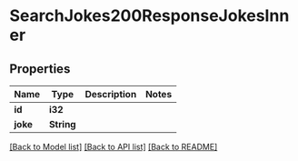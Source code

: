 # SearchJokes200ResponseJokesInner

## Properties

Name | Type | Description | Notes
------------ | ------------- | ------------- | -------------
**id** | **i32** |  | 
**joke** | **String** |  | 

[[Back to Model list]](../README.md#documentation-for-models) [[Back to API list]](../README.md#documentation-for-api-endpoints) [[Back to README]](../README.md)


